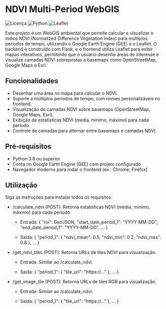 # NDVI Multi-Period WebGIS

![Licença](https://img.shields.io/badge/license-MIT-blue.svg)
![Python](https://img.shields.io/badge/python-3.8%2B-blue.svg)
![Leaflet](https://img.shields.io/badge/leaflet-1.7.1-green.svg)

Este projeto é um WebGIS ambiental que permite calcular e visualizar o índice NDVI (Normalized Difference Vegetation Index) para múltiplos períodos de tempo, utilizando o Google Earth Engine (GEE) e o Leaflet. O backend é construído com Flask, e o frontend utiliza Leaflet para exibir mapas interativos, permitindo que o usuário desenhe áreas de interesse e visualize camadas NDVI sobrepostas a basemaps como OpenStreetMap, Google Maps e Esri.

## Funcionalidades
- Desenhar uma área no mapa para calcular o NDVI.
- Suporte a múltiplos períodos de tempo, com nomes personalizáveis no frontend.
- Visualização de camadas NDVI sobre basemaps (OpenStreetMap, Google Maps, Esri).
- Exibição de estatísticas NDVI (média, mínimo, máximo) para cada período.
- Controle de camadas para alternar entre basemaps e camadas NDVI.

## Pré-requisitos
- Python 3.8 ou superior
- Conta no Google Earth Engine (GEE) com projeto configurado
- Navegador moderno para rodar o frontend (ex.: Chrome, Firefox)

## Utilização

Siga as instruções para instalar todos os requisitos


- /calculate_ndvi (POST): Retorna estatísticas NDVI (média, mínimo, máximo) para cada período.
    
    - Entrada: { "roi": GeoJSON, "start_date_period_1": "YYYY-MM-DD", "end_date_period_1": "YYYY-MM-DD", ... }
        
    - Saída: { "period_1": { "ndvi_mean": 0.5, "ndvi_min": 0.2, "ndvi_max": 0.8 }, ... }
        
- /get_ndvi_tiles (POST): Retorna URLs de tiles NDVI para visualização.
    
    - Entrada: Similar ao /calculate_ndvi.
        
    - Saída: { "period_1": { "tile_url": "https://..." }, ... }
        
- /get_image_tile (POST): Retorna URLs de tiles RGB para visualização.
    
    - Entrada: Similar ao /calculate_ndvi.
        
    - Saída: { "period_1": { "tile_url": "https://..." }, ... }



